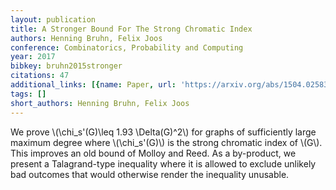 ```yaml
---
layout: publication
title: A Stronger Bound For The Strong Chromatic Index
authors: Henning Bruhn, Felix Joos
conference: Combinatorics, Probability and Computing
year: 2017
bibkey: bruhn2015stronger
citations: 47
additional_links: [{name: Paper, url: 'https://arxiv.org/abs/1504.02583'}]
tags: []
short_authors: Henning Bruhn, Felix Joos
---
```

We prove \\(\chi_s'(G)\leq 1.93 \Delta(G)^2\\) for graphs of sufficiently large
maximum degree where \\(\chi_s'(G)\\) is the strong chromatic index of \\(G\\). This
improves an old bound of Molloy and Reed. As a by-product, we present a
Talagrand-type inequality where it is allowed to exclude unlikely bad outcomes
that would otherwise render the inequality unusable.
